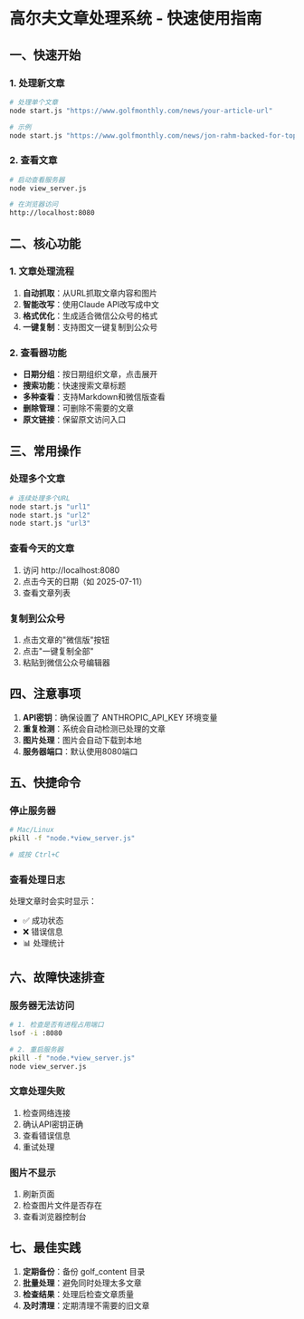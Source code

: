 # 高尔夫文章处理系统 - 快速使用指南

## 一、快速开始

### 1. 处理新文章
```bash
# 处理单个文章
node start.js "https://www.golfmonthly.com/news/your-article-url"

# 示例
node start.js "https://www.golfmonthly.com/news/jon-rahm-backed-for-top-liv-golfer-at-open-championship"
```

### 2. 查看文章
```bash
# 启动查看服务器
node view_server.js

# 在浏览器访问
http://localhost:8080
```

## 二、核心功能

### 1. 文章处理流程
1. **自动抓取**：从URL抓取文章内容和图片
2. **智能改写**：使用Claude API改写成中文
3. **格式优化**：生成适合微信公众号的格式
4. **一键复制**：支持图文一键复制到公众号

### 2. 查看器功能
- **日期分组**：按日期组织文章，点击展开
- **搜索功能**：快速搜索文章标题
- **多种查看**：支持Markdown和微信版查看
- **删除管理**：可删除不需要的文章
- **原文链接**：保留原文访问入口

## 三、常用操作

### 处理多个文章
```bash
# 连续处理多个URL
node start.js "url1"
node start.js "url2"
node start.js "url3"
```

### 查看今天的文章
1. 访问 http://localhost:8080
2. 点击今天的日期（如 2025-07-11）
3. 查看文章列表

### 复制到公众号
1. 点击文章的"微信版"按钮
2. 点击"一键复制全部"
3. 粘贴到微信公众号编辑器

## 四、注意事项

1. **API密钥**：确保设置了 ANTHROPIC_API_KEY 环境变量
2. **重复检测**：系统会自动检测已处理的文章
3. **图片处理**：图片会自动下载到本地
4. **服务器端口**：默认使用8080端口

## 五、快捷命令

### 停止服务器
```bash
# Mac/Linux
pkill -f "node.*view_server.js"

# 或按 Ctrl+C
```

### 查看处理日志
处理文章时会实时显示：
- ✅ 成功状态
- ❌ 错误信息
- 📊 处理统计

## 六、故障快速排查

### 服务器无法访问
```bash
# 1. 检查是否有进程占用端口
lsof -i :8080

# 2. 重启服务器
pkill -f "node.*view_server.js"
node view_server.js
```

### 文章处理失败
1. 检查网络连接
2. 确认API密钥正确
3. 查看错误信息
4. 重试处理

### 图片不显示
1. 刷新页面
2. 检查图片文件是否存在
3. 查看浏览器控制台

## 七、最佳实践

1. **定期备份**：备份 golf_content 目录
2. **批量处理**：避免同时处理太多文章
3. **检查结果**：处理后检查文章质量
4. **及时清理**：定期清理不需要的旧文章